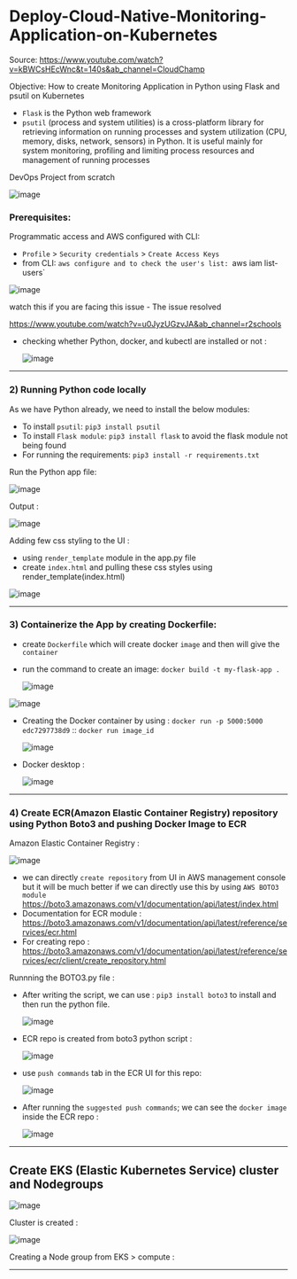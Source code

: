 # Deploy-Cloud-Native-Monitoring-Application-on-Kubernetes

Source: https://www.youtube.com/watch?v=kBWCsHEcWnc&t=140s&ab_channel=CloudChamp

Objective: How to create Monitoring Application in Python using Flask and psutil on Kubernetes

- `Flask` is the Python web framework
-  `psutil` (process and system utilities) is a cross-platform library for retrieving information on running processes and system utilization (CPU, memory, disks, network, sensors) in Python. It is useful mainly for system monitoring, profiling and limiting process resources and management of running processes

DevOps Project from scratch


![image](https://github.com/balajisomasale/Deploy-Cloud-Native-Monitoring-Application-on-Kubernetes/assets/35003840/68c0f11a-c59b-4006-b258-7ae98e22db49)

### Prerequisites:

Programmatic access and AWS configured with CLI: 

- `Profile` > `Security credentials` > `Create Access Keys`
- from CLI:  `aws configure and to check the user's list: `aws iam list-users`

![image](https://github.com/balajisomasale/Deploy-Cloud-Native-Monitoring-Application-on-Kubernetes/assets/35003840/d7a26ca6-de36-45eb-b988-fabb406757cc)

watch this if you are facing this issue - The issue resolved 

https://www.youtube.com/watch?v=u0JyzUGzvJA&ab_channel=r2schools

- checking whether Python, docker, and kubectl are installed or not :

  ![image](https://github.com/balajisomasale/Deploy-Cloud-Native-Monitoring-Application-on-Kubernetes/assets/35003840/cab6bcb7-e0fa-4ba6-a38c-e2c072d61338)


-----------------

### 2) Running Python code locally
      
As we have Python already, we need to install the below modules:
- To install `psutil`: `pip3 install psutil`
- To install `Flask module`: `pip3 install flask` to avoid the flask module not being found 
- For running the requirements: `pip3 install -r requirements.txt`

Run the Python app file: 

![image](https://github.com/balajisomasale/Deploy-Cloud-Native-Monitoring-Application-on-Kubernetes/assets/35003840/e52ad13f-601a-464d-8e52-b617684aa043)

Output : 

![image](https://github.com/balajisomasale/Deploy-Cloud-Native-Monitoring-Application-on-Kubernetes/assets/35003840/cd1196b4-335b-4bb1-8d0e-e0d98aa593b2)

Adding few css styling to the UI : 
- using `render_template` module in the app.py file
- create `index.html` and pulling these css styles using render_template(index.html)

 ![image](https://github.com/balajisomasale/Deploy-Cloud-Native-Monitoring-Application-on-Kubernetes/assets/35003840/4e29adf3-3293-48cd-84fa-319dc5e3396e)

--------------------

### 3) Containerize the App by creating Dockerfile:

- create `Dockerfile` which will create docker `image` and then will give the `container`
- run the command to create an image: `docker build -t my-flask-app .`

  ![image](https://github.com/balajisomasale/Deploy-Cloud-Native-Monitoring-Application-on-Kubernetes/assets/35003840/62b3bbda-0452-4cff-b030-914dbd0e5f52)

![image](https://github.com/balajisomasale/Deploy-Cloud-Native-Monitoring-Application-on-Kubernetes/assets/35003840/5957f927-e0d2-4987-903c-eeab840afe24)

- Creating the Docker container by using : `docker run -p 5000:5000 edc7297738d9` :: `docker run image_id`

  ![image](https://github.com/balajisomasale/Deploy-Cloud-Native-Monitoring-Application-on-Kubernetes/assets/35003840/3937128f-e8a4-4dce-9938-18400f7ead66)
  
- Docker desktop :

  ![image](https://github.com/balajisomasale/Deploy-Cloud-Native-Monitoring-Application-on-Kubernetes/assets/35003840/f08fa8ab-6e3f-465d-8cb6-caa32102da91)


--------------------------------

### 4) Create ECR(Amazon Elastic Container Registry) repository using Python Boto3 and pushing Docker Image to ECR

Amazon Elastic Container Registry : 

![image](https://github.com/balajisomasale/Deploy-Cloud-Native-Monitoring-Application-on-Kubernetes/assets/35003840/94b72b69-6734-44e6-bb2a-be1b333ff7f3)

- we can directly `create repository` from UI in AWS management console but it will be much better if we can directly use this by using `AWS BOTO3 module`
  https://boto3.amazonaws.com/v1/documentation/api/latest/index.html
-  Documentation for ECR module : https://boto3.amazonaws.com/v1/documentation/api/latest/reference/services/ecr.html
-  For creating repo : https://boto3.amazonaws.com/v1/documentation/api/latest/reference/services/ecr/client/create_repository.html

Runnning the BOTO3.py file : 

- After writing the script, we can use : `pip3 install boto3` to install and then run the python file.

  ![image](https://github.com/balajisomasale/Deploy-Cloud-Native-Monitoring-Application-on-Kubernetes/assets/35003840/cc19c77f-532f-47e7-8b69-e323ac5a9cc8)

- ECR repo is created from boto3 python script :

  ![image](https://github.com/balajisomasale/Deploy-Cloud-Native-Monitoring-Application-on-Kubernetes/assets/35003840/fa78456b-8aaf-471f-a313-7b27359f386f)

- use `push commands` tab in the ECR UI for this repo:

   ![image](https://github.com/balajisomasale/Deploy-Cloud-Native-Monitoring-Application-on-Kubernetes/assets/35003840/e192a270-8232-4595-95c4-c0a79f0856e6)

- After running the `suggested push commands`; we can see the `docker image` inside the ECR repo :

  ![image](https://github.com/balajisomasale/Deploy-Cloud-Native-Monitoring-Application-on-Kubernetes/assets/35003840/f562f115-6d8d-4aa6-ada1-22e8e58b9dda)

-----------------------------------------------------------------

## Create EKS (Elastic Kubernetes Service) cluster and Nodegroups

![image](https://github.com/balajisomasale/Deploy-Cloud-Native-Monitoring-Application-on-Kubernetes/assets/35003840/c7768d20-a13d-466b-b7ef-2d8136380a57)

Cluster is created : 

![image](https://github.com/balajisomasale/Deploy-Cloud-Native-Monitoring-Application-on-Kubernetes/assets/35003840/2fa957a7-6be9-4f3c-9db6-d1f0dd7b88ea)

Creating a Node group from EKS > compute : 


-----------------------------------------------------------------
